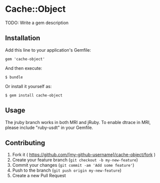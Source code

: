 # Cache::Object

TODO: Write a gem description

## Installation

Add this line to your application's Gemfile:

    gem 'cache-object'

And then execute:

    $ bundle

Or install it yourself as:

    $ gem install cache-object

## Usage

The jruby branch works in both MRI and jRuby. To enable dtrace in MRI, please include "ruby-usdt" in your Gemfile.

## Contributing

1. Fork it ( https://github.com/[my-github-username]/cache-object/fork )
2. Create your feature branch (`git checkout -b my-new-feature`)
3. Commit your changes (`git commit -am 'Add some feature'`)
4. Push to the branch (`git push origin my-new-feature`)
5. Create a new Pull Request
